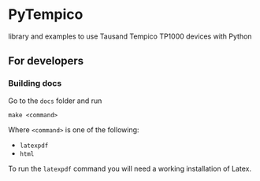 # PyTempico
library and examples to use Tausand Tempico TP1000 devices with Python

## For developers

### Building docs
Go to the `docs` folder and run
```
make <command>
```
Where `<command>` is one of the following:
- `latexpdf`
- `html`

To run the `latexpdf` command you will need a working installation of Latex.
